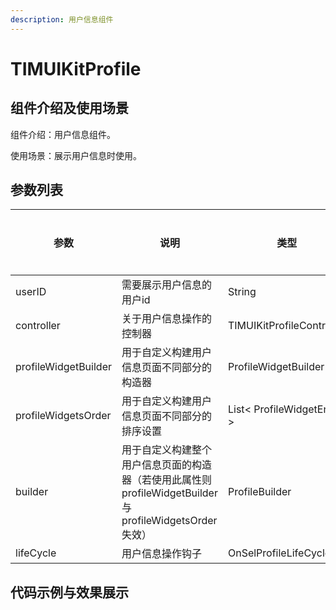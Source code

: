 ```yaml
---
description: 用户信息组件
---
```


# TIMUIKitProfile

## 组件介绍及使用场景 <a href="#he-shi-shi-yong" id="he-shi-shi-yong"></a>

组件介绍：用户信息组件。

使用场景：展示用户信息时使用。

## 参数列表

| 参数                   | 说明                                                                     | 类型                        | 是否必填 |
| -------------------- | ---------------------------------------------------------------------- | ------------------------- | ---- |
| userID               | 需要展示用户信息的用户id                                                          | String                    | 是    |
| controller           | 关于用户信息操作的控制器                                                           | TIMUIKitProfileController | 否    |
| profileWidgetBuilder | 用于自定义构建用户信息页面不同部分的构造器                                                  | ProfileWidgetBuilder      | 否    |
| profileWidgetsOrder  | 用于自定义构建用户信息页面不同部分的排序设置                                                 | List< ProfileWidgetEnum > | 否    |
| builder              | 用于自定义构建整个用户信息页面的构造器（若使用此属性则profileWidgetBuilder与profileWidgetsOrder失效） | ProfileBuilder            | 否    |
| lifeCycle            | 用户信息操作钩子                                                               | OnSelProfileLifeCycle     | 否    |

## 代码示例与效果展示

